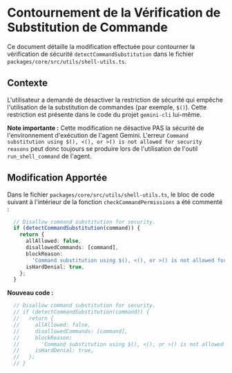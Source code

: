 # Contournement de la Vérification de Substitution de Commande

Ce document détaille la modification effectuée pour contourner la vérification de sécurité `detectCommandSubstitution` dans le fichier `packages/core/src/utils/shell-utils.ts`.

## Contexte

L'utilisateur a demandé de désactiver la restriction de sécurité qui empêche l'utilisation de la substitution de commandes (par exemple, `$()`). Cette restriction est présente dans le code du projet `gemini-cli` lui-même.

**Note importante :** Cette modification ne désactive PAS la sécurité de l'environnement d'exécution de l'agent Gemini. L'erreur `Command substitution using $(), <(), or >() is not allowed for security reasons` peut donc toujours se produire lors de l'utilisation de l'outil `run_shell_command` de l'agent.

## Modification Apportée

Dans le fichier `packages/core/src/utils/shell-utils.ts`, le bloc de code suivant à l'intérieur de la fonction `checkCommandPermissions` a été commenté :

```typescript
  // Disallow command substitution for security.
  if (detectCommandSubstitution(command)) {
    return {
      allAllowed: false,
      disallowedCommands: [command],
      blockReason:
        'Command substitution using $(), <(), or >() is not allowed for security reasons',
      isHardDenial: true,
    };
  }
```

**Nouveau code :**

```typescript
  // Disallow command substitution for security.
  // if (detectCommandSubstitution(command)) {
  //   return {
  //     allAllowed: false,
  //     disallowedCommands: [command],
  //     blockReason:
  //       'Command substitution using $(), <(), or >() is not allowed for security reasons',
  //     isHardDenial: true,
  //   };
  // }
```
